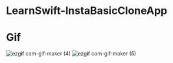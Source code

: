 # LearnSwift-InstaBasicCloneApp
# Gif
![ezgif com-gif-maker (4)](https://user-images.githubusercontent.com/80515499/159349524-3d20edf6-9745-4cf8-819c-92241826d134.gif)
![ezgif com-gif-maker (5)](https://user-images.githubusercontent.com/80515499/159349493-f5db5b0d-3691-4009-a32a-e91f58b32aac.gif)

